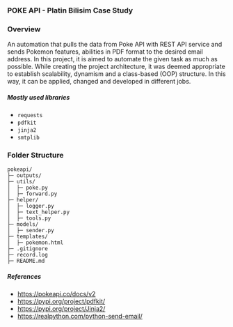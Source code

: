 ### POKE API - Platin Bilisim Case Study


### Overview
An automation that pulls the data from Poke API with REST API service and sends Pokemon
features, abilities in PDF format to the desired email address.
In this project, it is aimed to automate the given task as much as possible. While creating the project architecture, it was deemed appropriate to establish scalability, dynamism and a class-based (OOP) structure. In this way, it can be applied, changed and developed in different jobs.

##### Mostly used libraries
- ```requests```
- ```pdfkit```
- ```jinja2```
- ```smtplib```

### Folder Structure
```
pokeapi/
├─ outputs/
├─ utils/
│  ├─ poke.py
│  ├─ forward.py
├─ helper/
│  ├─ logger.py
│  ├─ text_helper.py
│  ├─ tools.py
├─ models/
│  ├─ sender.py
├─ templates/
│  ├─ pokemon.html
├─ .gitignore
├─ record.log
├─ README.md
```

##### References
- https://pokeapi.co/docs/v2
- https://pypi.org/project/pdfkit/
- https://pypi.org/project/Jinja2/
- https://realpython.com/python-send-email/